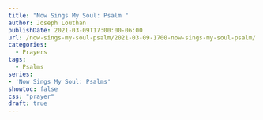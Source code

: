 ```yaml
---
title: "Now Sings My Soul: Psalm "
author: Joseph Louthan
publishDate: 2021-03-09T17:00:00-06:00
url: /now-sings-my-soul-psalm/2021-03-09-1700-now-sings-my-soul-psalm/
categories:
  - Prayers
tags:
  - Psalms
series:
- 'Now Sings My Soul: Psalms'
showtoc: false
css: "prayer"
draft: true
---
```

<div style="font-variant: small-caps;">

</div>

```text
```